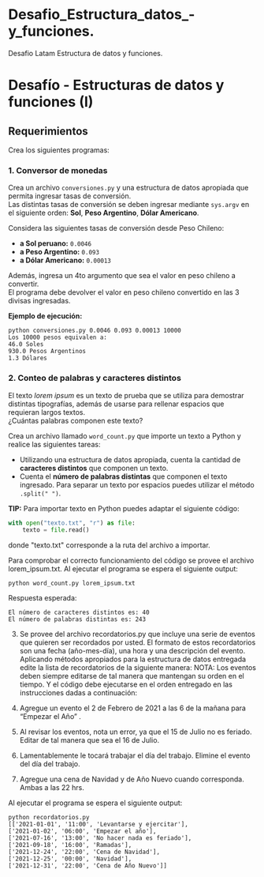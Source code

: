 # Desafio_Estructura_datos_-y_funciones.
Desafio Latam Estructura de datos y funciones.

# Desafío - Estructuras de datos y funciones (I)

## Requerimientos

Crea los siguientes programas:

### 1. Conversor de monedas

Crea un archivo `conversiones.py` y una estructura de datos apropiada que permita ingresar tasas de conversión.  
Las distintas tasas de conversión se deben ingresar mediante `sys.argv` en el siguiente orden: **Sol**, **Peso Argentino**, **Dólar Americano**.

Considera las siguientes tasas de conversión desde Peso Chileno:

- **a Sol peruano:** `0.0046`
- **a Peso Argentino:** `0.093`
- **a Dólar Americano:** `0.00013`

Además, ingresa un 4to argumento que sea el valor en peso chileno a convertir.  
El programa debe devolver el valor en peso chileno convertido en las 3 divisas ingresadas.

**Ejemplo de ejecución:**

```
python conversiones.py 0.0046 0.093 0.00013 10000
Los 10000 pesos equivalen a:
46.0 Soles
930.0 Pesos Argentinos
1.3 Dólares
```

### 2. Conteo de palabras y caracteres distintos

El texto *lorem ipsum* es un texto de prueba que se utiliza para demostrar distintas tipografías, además de usarse para rellenar espacios que requieran largos textos.  
¿Cuántas palabras componen este texto?

Crea un archivo llamado `word_count.py` que importe un texto a Python y realice las siguientes tareas:

- Utilizando una estructura de datos apropiada, cuenta la cantidad de **caracteres distintos** que componen un texto.
- Cuenta el **número de palabras distintas** que componen el texto ingresado. Para separar un texto por espacios puedes utilizar el método `.split(" ")`.

**TIP:** Para importar texto en Python puedes adaptar el siguiente código:

```python
with open("texto.txt", "r") as file:
    texto = file.read()
```
donde "texto.txt" corresponde a la ruta del archivo a importar.

Para comprobar el correcto funcionamiento del código se provee el archivo lorem_ipsum.txt.
Al ejecutar el programa se espera el siguiente output: 

``` 
python word_count.py lorem_ipsum.txt
```
Respuesta esperada:

```
El número de caracteres distintos es: 40
El número de palabras distintas es: 243
```

3. Se provee del archivo recordatorios.py que incluye una serie de eventos que quieren ser recordados por usted. El formato de estos recordatorios son una fecha (año-mes-día), una hora y una descripción del evento. Aplicando métodos apropiados para la estructura de datos entregada edite la lista de recordatorios de la siguiente manera: NOTA: Los eventos deben siempre editarse de tal manera que mantengan su orden en el tiempo. Y el código debe ejecutarse en el orden entregado en las instrucciones dadas a continuación:

1. Agregue un evento el 2 de Febrero de 2021 a las 6 de la mañana para
“Empezar el Año”
.
2. Al revisar los eventos, nota un error, ya que el 15 de Julio no es feriado. Editar
de tal manera que sea el 16 de Julio.
3. Lamentablemente le tocará trabajar el día del trabajo. Elimine el evento del
día del trabajo.
4. Agregue una cena de Navidad y de Año Nuevo cuando corresponda. Ambas a
las 22 hrs.

Al ejecutar el programa se espera el siguiente output:

```
python recordatorios.py
[['2021-01-01', '11:00', 'Levantarse y ejercitar'],
['2021-01-02', '06:00', 'Empezar el año'],
['2021-07-16', '13:00', 'No hacer nada es feriado'],
['2021-09-18', '16:00', 'Ramadas'],
['2021-12-24', '22:00', 'Cena de Navidad'],
['2021-12-25', '00:00', 'Navidad'],
['2021-12-31', '22:00', 'Cena de Año Nuevo']]
```
